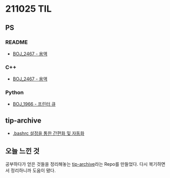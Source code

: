 # 211025 TIL

## PS

### README

- [BOJ_2467 - 용액](https://github.com/Meantint/Baekjoon/blob/master/Gold%20V/BOJ_2467/README.md)

### C++

- [BOJ_2467 - 용액](https://github.com/Meantint/Baekjoon/blob/master/Gold%20V/BOJ_2467/BOJ_2467.cpp)

### Python

- [BOJ_1966 - 프린터 큐](https://github.com/Meantint/Baekjoon/blob/master/Silver%20III/BOJ_1966/BOJ_1966.py)

## tip-archive

- [.bashrc 설정을 통한 간편화 및 자동화](https://github.com/Meantint/tip-archive/issues/1)

## 오늘 느낀 것

공부하다가 얻은 것들을 정리해놓는 [tip-archive](https://github.com/Meantint/tip-archive)라는 Repo를 만들었다. 다시 복기하면서 정리하니까 도움이 됐다.
